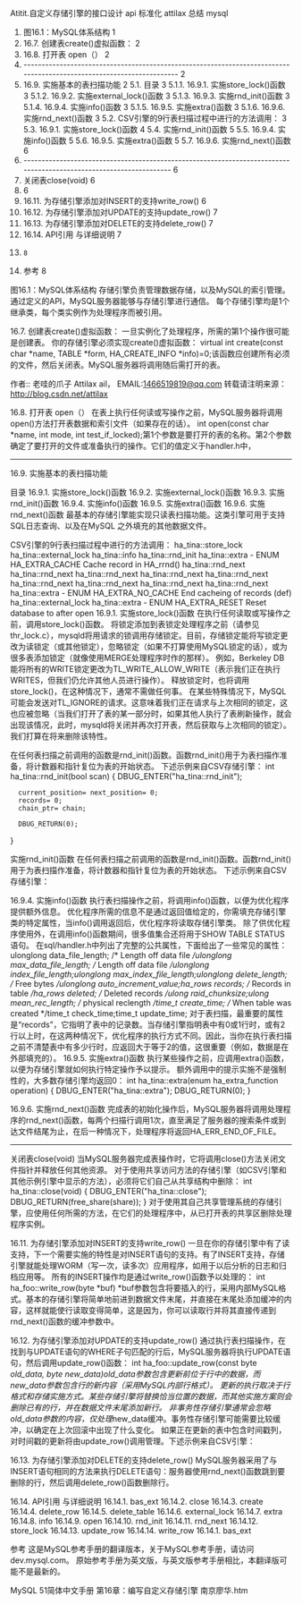 Atitit.自定义存储引擎的接口设计 api 标准化 attilax 总结  mysql


1. 图16.1：MySQL体系结构	1
2. 16.7. 创建表create()虚拟函数：	2
3. 16.8. 打开表 open（）	2
4. ---------------------------------------------------------------------------------------------------------------------	2
5. 16.9. 实施基本的表扫描功能	2
5.1. 目录	3
5.1.1. 16.9.1. 实施store_lock()函数	3
5.1.2. 16.9.2. 实施external_lock()函数	3
5.1.3. 16.9.3. 实施rnd_init()函数	3
5.1.4. 16.9.4. 实施info()函数	3
5.1.5. 16.9.5. 实施extra()函数	3
5.1.6. 16.9.6. 实施rnd_next()函数	3
5.2. CSV引擎的9行表扫描过程中进行的方法调用：	3
5.3. 16.9.1. 实施store_lock()函数	4
5.4. 实施rnd_init()函数	5
5.5. 16.9.4. 实施info()函数	5
5.6. 16.9.5. 实施extra()函数	5
5.7. 16.9.6. 实施rnd_next()函数	6
6. -------------------------------------------------------------------------------------------------------------------	6
7. 关闭表close(void)	6
8. 	6
9. 16.11. 为存储引擎添加对INSERT的支持write_row()	6
10. 16.12. 为存储引擎添加对UPDATE的支持update_row()	7
11. 16.13. 为存储引擎添加对DELETE的支持delete_row()	7
12. 16.14. API引用 与详细说明	7
13. 	8
14. 参考	8



图16.1：MySQL体系结构
存储引擎负责管理数据存储，以及MySQL的索引管理。通过定义的API，MySQL服务器能够与存储引擎进行通信。
每个存储引擎均是1个继承类，每个类实例作为处理程序而被引用。

16.7. 创建表create()虚拟函数：
一旦实例化了处理程序，所需的第1个操作很可能是创建表。
你的存储引擎必须实现create()虚拟函数：
virtual int create(const char *name, TABLE *form, HA_CREATE_INFO *info)=0;该函数应创建所有必须的文件，然后关闭表。MySQL服务器将调用随后需打开的表。

作者:: 老哇的爪子 Attilax ail，  EMAIL:1466519819@qq.com
转载请注明来源： http://blog.csdn.net/attilax


16.8. 打开表 open（）
在表上执行任何读或写操作之前，MySQL服务器将调用open()方法打开表数据和索引文件（如果存在的话）。
int open(const char *name, int mode, int test_if_locked);第1个参数是要打开的表的名称。第2个参数确定了要打开的文件或准备执行的操作。它们的值定义于handler.h中，


---------------------------------------------------------------------------------------------------------------------
16.9. 实施基本的表扫描功能

目录
16.9.1. 实施store_lock()函数
16.9.2. 实施external_lock()函数
16.9.3. 实施rnd_init()函数
16.9.4. 实施info()函数
16.9.5. 实施extra()函数
16.9.6. 实施rnd_next()函数
最基本的存储引擎能实现只读表扫描功能。这类引擎可用于支持SQL日志查询、以及在MySQL
之外填充的其他数据文件。



CSV引擎的9行表扫描过程中进行的方法调用：
ha_tina::store_lock
ha_tina::external_lock
ha_tina::info
ha_tina::rnd_init
ha_tina::extra - ENUM HA_EXTRA_CACHE Cache record in HA_rrnd()
ha_tina::rnd_next
ha_tina::rnd_next
ha_tina::rnd_next
ha_tina::rnd_next
ha_tina::rnd_next
ha_tina::rnd_next
ha_tina::rnd_next
ha_tina::rnd_next
ha_tina::rnd_next
ha_tina::extra - ENUM HA_EXTRA_NO_CACHE End cacheing of records (def)
ha_tina::external_lock
ha_tina::extra - ENUM HA_EXTRA_RESET Reset database to after open
16.9.1. 实施store_lock()函数
在执行任何读取或写操作之前，调用store_lock()函数。
将锁定添加到表锁定处理程序之前（请参见thr_lock.c），mysqld将用请求的锁调用存储锁定。目前，存储锁定能将写锁定更改为读锁定（或其他锁定），忽略锁定（如果不打算使用MySQL锁定的话），或为很多表添加锁定（就像使用MERGE处理程序时作的那样）。
例如，Berkeley 
DB能将所有的WRITE锁定更改为TL_WRITE_ALLOW_WRITE（表示我们正在执行WRITES，但我们仍允许其他人员进行操作）。
释放锁定时，也将调用store_lock()，在这种情况下，通常不需做任何事。
在某些特殊情况下，MySQL可能会发送对TL_IGNORE的请求。这意味着我们正在请求与上次相同的锁定，这也应被忽略（当我们打开了表的某一部分时，如果其他人执行了表刷新操作，就会出现该情况，此时，mysqld将关闭并再次打开表，然后获取与上次相同的锁定）。我们打算在将来删除该特性。

在任何表扫描之前调用的函数是rnd_init()函数。函数rnd_init()用于为表扫描作准备，将计数器和指针复位为表的开始状态。
下述示例来自CSV存储引擎：
  int ha_tina::rnd_init(bool scan)
    {
      DBUG_ENTER("ha_tina::rnd_init");
 
      current_position= next_position= 0;
      records= 0;
      chain_ptr= chain;
 
      DBUG_RETURN(0);
}  

实施rnd_init()函数
在任何表扫描之前调用的函数是rnd_init()函数。函数rnd_init()用于为表扫描作准备，将计数器和指针复位为表的开始状态。
下述示例来自CSV存储引擎：


16.9.4. 实施info()函数
执行表扫描操作之前，将调用info()函数，以便为优化程序提供额外信息。
优化程序所需的信息不是通过返回值给定的，你需填充存储引擎类的特定属性，当info()调用返回后，优化程序将读取存储引擎类。
除了供优化程序使用外，在调用info()函数期间，很多值集合还将用于SHOW TABLE STATUS语句。
在sql/handler.h中列出了完整的公共属性，下面给出了一些常见的属性：
ulonglong data_file_length;           /* Length off data file */ulonglong max_data_file_length;       /* Length off data file */ulonglong index_file_length;ulonglong max_index_file_length;ulonglong delete_length;              /* Free bytes */ulonglong auto_increment_value;ha_rows records;                      /* Records in table */ha_rows deleted;                      /* Deleted records */ulong raid_chunksize;ulong mean_rec_length;         /* physical reclength */time_t create_time;                   /* When table was created */time_t check_time;time_t update_time;  对于表扫描，最重要的属性是“records”，它指明了表中的记录数。当存储引擎指明表中有0或1行时，或有2行以上时，在这两种情况下，优化程序的执行方式不同。因此，当你在执行表扫描之前不清楚表中有多少行时，应返回大于等于2的值，这很重要（例如，数据是在外部填充的）。
16.9.5. 实施extra()函数
执行某些操作之前，应调用extra()函数，以便为存储引擎就如何执行特定操作予以提示。
额外调用中的提示实施不是强制性的，大多数存储引擎均返回0：
int ha_tina::extra(enum ha_extra_function operation)
 {
   DBUG_ENTER("ha_tina::extra");
   DBUG_RETURN(0);
 }


16.9.6. 实施rnd_next()函数
完成表的初始化操作后，MySQL服务器将调用处理程序的rnd_next()函数，每两个扫描行调用1次，直至满足了服务器的搜索条件或到达文件结尾为止，在后一种情况下，处理程序将返回HA_ERR_END_OF_FILE。

-------------------------------------------------------------------------------------------------------------------
关闭表close(void)
当MySQL服务器完成表操作时，它将调用close()方法关闭文件指针并释放任何其他资源。
对于使用共享访问方法的存储引擎（如CSV引擎和其他示例引擎中显示的方法），必须将它们自己从共享结构中删除：
int ha_tina::close(void) {   DBUG_ENTER("ha_tina::close");   DBUG_RETURN(free_share(share)); }  对于使用其自己共享管理系统的存储引擎，应使用任何所需的方法，在它们的处理程序中，从已打开表的共享区删除处理程序实例。


16.11. 为存储引擎添加对INSERT的支持write_row()
一旦在你的存储引擎中有了读支持，下一个需要实施的特性是对INSERT语句的支持。有了INSERT支持，存储引擎就能处理WORM（写一次，读多次）应用程序，如用于以后分析的日志和归档应用等。
所有的INSERT操作均是通过write_row()函数予以处理的：
int ha_foo::write_row(byte *buf)  *buf参数包含将要插入的行，采用内部MySQL格式。基本的存储引擎将简单地前进到数据文件末尾，并直接在末尾处添加缓冲的内容，这样就能使行读取变得简单，这是因为，你可以读取行并将其直接传递到rnd_next()函数的缓冲参数中。

16.12. 为存储引擎添加对UPDATE的支持update_row()
通过执行表扫描操作，在找到与UPDATE语句的WHERE子句匹配的行后，MySQL服务器将执行UPDATE语句，然后调用update_row()函数：
int ha_foo::update_row(const byte *old_data, byte *new_data)*old_data参数包含更新前位于行中的数据，而*new_data参数包含行的新内容（采用MySQL内部行格式）。
更新的执行取决于行格式和存储实施方式。某些存储引擎将替换恰当位置的数据，而其他实施方案则会删除已有的行，并在数据文件末尾添加新行。
非事务性存储引擎通常会忽略*old_data参数的内容，仅处理*new_data缓冲。事务性存储引擎可能需要比较缓冲，以确定在上次回滚中出现了什么变化。
如果正在更新的表中包含时间戳列，对时间戳的更新将由update_row()调用管理。下述示例来自CSV引擎：

16.13. 为存储引擎添加对DELETE的支持delete_row()
MySQL服务器采用了与INSERT语句相同的方法来执行DELETE语句：服务器使用rnd_next()函数跳到要删除的行，然后调用delete_row()函数删除行。

16.14. API引用 与详细说明
  16.14.1. bas_ext
  16.14.2. close
  16.14.3. create
  16.14.4. delete_row
  16.14.5. delete_table
  16.14.6. external_lock
  16.14.7. extra
  16.14.8. info
  16.14.9. open
  16.14.10. rnd_init
  16.14.11. rnd_next
  16.14.12. store_lock
  16.14.13. update_row
  16.14.14. write_row
16.14.1. bas_ext


参考
这是MySQL参考手册的翻译版本，关于MySQL参考手册，请访问dev.mysql.com。 
原始参考手册为英文版，与英文版参考手册相比，本翻译版可能不是最新的。

MySQL 51简体中文手册 第16章：编写自定义存储引擎 南京廖华.htm
